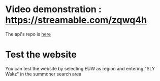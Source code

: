 # Video demonstration : https://streamable.com/zqwq4h

The api's repo is [here](https://github.com/Miouss/lol-mood-api)

# Test the website

You can test the website by selecting EUW as region and entering "SLY Wakz" in the summoner search area
